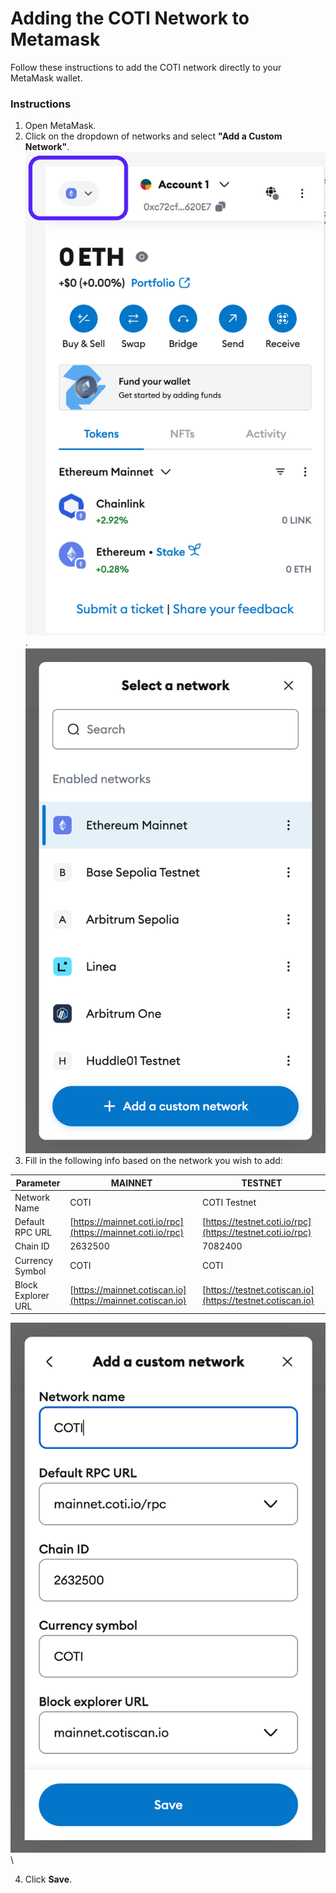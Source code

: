 # Adding the COTI Network to Metamask

Follow these instructions to add the COTI network directly to your MetaMask wallet.

### Instructions

1. Open MetaMask.
2. Click on the dropdown of networks and select **"Add a Custom Network"**.\
   ![](../.gitbook/assets/image.png).            ![](<../.gitbook/assets/image (1).png>)
3. Fill in the following info based on the network you wish to add:

| Parameter          | MAINNET                                                    | TESTNET                                                    |
| ------------------ | ---------------------------------------------------------- | ---------------------------------------------------------- |
| Network Name       | COTI                                                       | COTI Testnet                                               |
| Default RPC URL    | [https://mainnet.coti.io/rpc](https://mainnet.coti.io/rpc) | [https://testnet.coti.io/rpc](https://testnet.coti.io/rpc) |
| Chain ID           | 2632500                                                    | 7082400                                                    |
| Currency Symbol    | COTI                                                       | COTI                                                       |
| Block Explorer URL | [https://mainnet.cotiscan.io](https://mainnet.cotiscan.io) | [https://testnet.cotiscan.io](https://testnet.cotiscan.io) |

![](<../.gitbook/assets/image (5).png>)\


4. Click **Save**.
